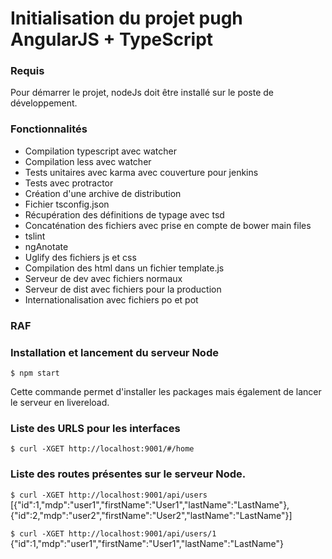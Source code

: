 # Initialisation du projet pugh AngularJS + TypeScript


### Requis
Pour démarrer le projet, nodeJs doit être installé sur le poste de développement.


### Fonctionnalités

- Compilation typescript avec watcher
- Compilation less avec watcher
- Tests unitaires avec karma avec couverture pour jenkins
- Tests avec protractor
- Création d'une archive de distribution
- Fichier tsconfig.json
- Récupération des définitions de typage avec tsd
- Concaténation des fichiers avec prise en compte de bower main files
- tslint
- ngAnotate
- Uglify des fichiers js et css
- Compilation des html dans un fichier template.js
- Serveur de dev avec fichiers normaux
- Serveur de dist avec fichiers pour la production
- Internationalisation avec fichiers po et pot

### RAF


### Installation et lancement du serveur Node
`$ npm start`

Cette commande permet d'installer les packages mais également de lancer le serveur en livereload.


### Liste des URLS pour les interfaces

`$ curl -XGET http://localhost:9001/#/home`


### Liste des routes présentes sur le serveur Node.
`$ curl -XGET http://localhost:9001/api/users`
	[{"id":1,"mdp":"user1","firstName":"User1","lastName":"LastName"},{"id":2,"mdp":"user2","firstName":"User2","lastName":"LastName"}]

`$ curl -XGET http://localhost:9001/api/users/1`
{"id":1,"mdp":"user1","firstName":"User1","lastName":"LastName"}

